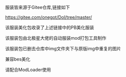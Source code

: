 服装皆来源于Gitee仓库,链接如下

https://gitee.com/onegot/Dol/tree/master/

该服装美化包收录了上述链接中的PB美化服装

该服装包由北极星大佬的自动服装mod打包工具制作

该服装包已删去仓库中img文件夹下与原版img中重复的图片

兼容bes美化

请配合ModLoader使用
